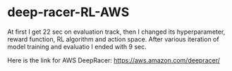 # deep-racer-RL-AWS

At first I get 22 sec on evaluation track, then I changed its hyperparameter, reward function, RL algorithm and action space. After various iteration of model training and evaluatio I ended with 9 sec.  

Here is the link for AWS DeepRacer: https://aws.amazon.com/deepracer/  
